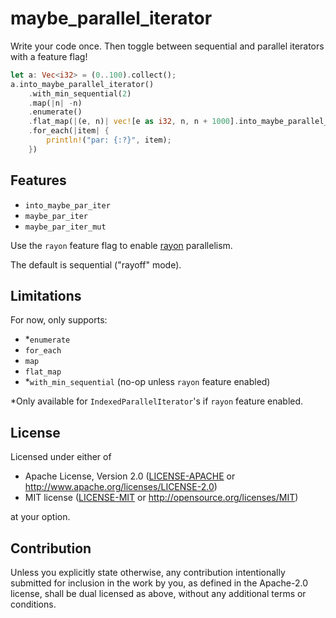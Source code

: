 # maybe_parallel_iterator

Write your code once. Then toggle between sequential and parallel iterators with a feature flag!

```rust
let a: Vec<i32> = (0..100).collect();
a.into_maybe_parallel_iterator()
    .with_min_sequential(2)
    .map(|n| -n)
    .enumerate()
    .flat_map(|(e, n)| vec![e as i32, n, n + 1000].into_maybe_parallel_iterator())
    .for_each(|item| {
        println!("par: {:?}", item);
    })
```

## Features

- `into_maybe_par_iter`
- `maybe_par_iter`
- `maybe_par_iter_mut`

Use the `rayon` feature flag to enable [rayon](https://github.com/rayon-rs/rayon) parallelism.

The default is sequential ("rayoff" mode).

## Limitations

For now, only supports:

- *`enumerate`
- `for_each`
- `map`
- `flat_map`
- *`with_min_sequential` (no-op unless `rayon` feature enabled)

*Only available for `IndexedParallelIterator`'s if `rayon` feature enabled.

## License

Licensed under either of

* Apache License, Version 2.0
  ([LICENSE-APACHE](LICENSE-APACHE) or http://www.apache.org/licenses/LICENSE-2.0)
* MIT license
  ([LICENSE-MIT](LICENSE-MIT) or http://opensource.org/licenses/MIT)

at your option.

## Contribution

Unless you explicitly state otherwise, any contribution intentionally submitted
for inclusion in the work by you, as defined in the Apache-2.0 license, shall be
dual licensed as above, without any additional terms or conditions.